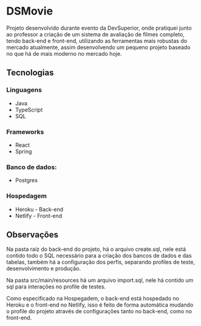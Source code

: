 # DSMovie

Projeto desenvolvido durante evento da DevSuperior, onde pratiquei junto ao professor a criação de um sistema de avaliação de filmes completo, tendo back-end e front-end, utilizando as ferramentas mais robustas do mercado atualmente, assim desenvolvendo um pequeno projeto baseado no que há de mais moderno no mercado hoje.

## Tecnologias

### Linguagens

- Java
- TypeScript
- SQL

### Frameworks

- React
- Spring

### Banco de dados:

- Postgres

### Hospedagem

- Heroku - Back-end
- Netlify - Front-end

## Observações

Na pasta raíz do back-end do projeto, há o arquivo create.sql, nele está contido todo o SQL necessário para a criação dos bancos de dados e das tabelas, também há a configuração dos perfis, separando profiles de teste, desenvolvimento e produção.

Na pasta src/main/resources há um arquivo import.sql, nele há contido um sql para interações no profile de testes.

Como especificado na Hospegadem, o back-end está hospedado no Heroku e o front-end no Netlify, isso é feito de forma automática mudando o profile do projeto através de configurações tanto no back-end, como no front-end.
